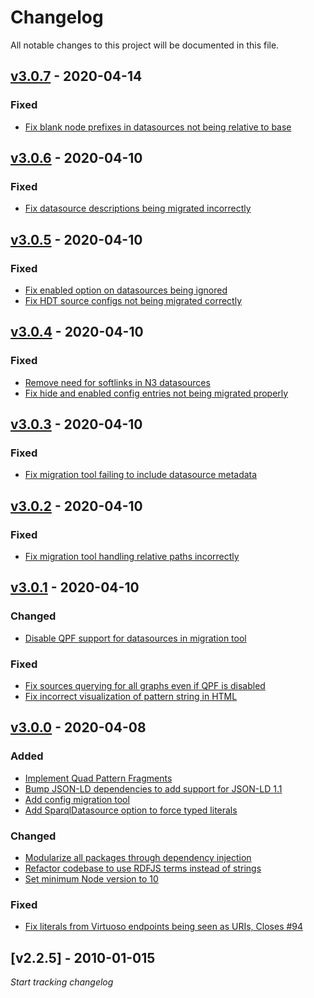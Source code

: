 # Changelog
All notable changes to this project will be documented in this file.

<a name="v3.0.7"></a>
## [v3.0.7](https://github.com/LinkedDataFragments/Server.js/compare/v3.0.6...v3.0.7) - 2020-04-14

### Fixed
* [Fix blank node prefixes in datasources not being relative to base](https://github.com/LinkedDataFragments/Server.js/commit/cf8ee9e9586a0643fde5619b93098a11035b7c78)

<a name="v3.0.6"></a>
## [v3.0.6](https://github.com/LinkedDataFragments/Server.js/compare/v3.0.5...v3.0.6) - 2020-04-10

### Fixed
* [Fix datasource descriptions being migrated incorrectly](https://github.com/LinkedDataFragments/Server.js/commit/8a54d95c5b67ad09ab626a678388995df366db02)

<a name="v3.0.5"></a>
## [v3.0.5](https://github.com/LinkedDataFragments/Server.js/compare/v3.0.4...v3.0.5) - 2020-04-10

### Fixed
* [Fix enabled option on datasources being ignored](https://github.com/LinkedDataFragments/Server.js/commit/bf09c363e7c3094e7668b3dc18051bc0489f3ca2)
* [Fix HDT source configs not being migrated correctly](https://github.com/LinkedDataFragments/Server.js/commit/bd52749d513732ee74be44af8012cebb6beff02e)

<a name="v3.0.4"></a>
## [v3.0.4](https://github.com/LinkedDataFragments/Server.js/compare/v3.0.3...v3.0.4) - 2020-04-10

### Fixed
* [Remove need for softlinks in N3 datasources](https://github.com/LinkedDataFragments/Server.js/commit/2e260c560e0c3a75fedf1817690dd7a7dd2d6cca)
* [Fix hide and enabled config entries not being migrated properly](https://github.com/LinkedDataFragments/Server.js/commit/b298789619fac911db89f1f00b736652c1bdc0cb)

<a name="v3.0.3"></a>
## [v3.0.3](https://github.com/LinkedDataFragments/Server.js/compare/v3.0.2...v3.0.3) - 2020-04-10

### Fixed
* [Fix migration tool failing to include datasource metadata](https://github.com/LinkedDataFragments/Server.js/commit/9ba4c2f077f8800c1a5f2b06935641c3b1ada513)

<a name="v3.0.2"></a>
## [v3.0.2](https://github.com/LinkedDataFragments/Server.js/compare/v3.0.1...v3.0.2) - 2020-04-10

### Fixed
* [Fix migration tool handling relative paths incorrectly](https://github.com/LinkedDataFragments/Server.js/commit/34c0215d294f4cd8d3a8de1658decbe915ce63aa)

<a name="v3.0.1"></a>
## [v3.0.1](https://github.com/LinkedDataFragments/Server.js/compare/v3.0.0...v3.0.1) - 2020-04-10

### Changed
* [Disable QPF support for datasources in migration tool](https://github.com/LinkedDataFragments/Server.js/commit/747b6adf1e049b25889f1e4c5b40c239cd528fdc)

### Fixed
* [Fix sources querying for all graphs even if QPF is disabled](https://github.com/LinkedDataFragments/Server.js/commit/45fd2ca63283ec51c8cf93147a755de254c1f579)
* [Fix incorrect visualization of pattern string in HTML](https://github.com/LinkedDataFragments/Server.js/commit/516f009c191f845eb7afa057fcfb6b20362f9e65)

<a name="v3.0.0"></a>
## [v3.0.0](https://github.com/LinkedDataFragments/Server.js/compare/v2.2.5...v3.0.0) - 2020-04-08

### Added
* [Implement Quad Pattern Fragments](https://github.com/LinkedDataFragments/Server.js/commit/f2547b18aaac74b1b3aa01ebfe46ea519d9d098f)
* [Bump JSON-LD dependencies to add support for JSON-LD 1.1](https://github.com/LinkedDataFragments/Server.js/commit/2f365156d24b55277e941ca3a0f78e9796757056)
* [Add config migration tool](https://github.com/LinkedDataFragments/Server.js/commit/be6a7ec54417b9cae21e5c5093a90ab5a4f4d255)
* [Add SparqlDatasource option to force typed literals](https://github.com/LinkedDataFragments/Server.js/commit/b38026fd32bc4034c4aca36dac1c7f024d175b29)

### Changed
* [Modularize all packages through dependency injection](https://github.com/LinkedDataFragments/Server.js/commit/8671d98fa29672921a654cda1c1d4f19e076b883)
* [Refactor codebase to use RDFJS terms instead of strings](https://github.com/LinkedDataFragments/Server.js/commit/b014f67c55550260dc3f0032594c759bf570e983)
* [Set minimum Node version to 10](https://github.com/LinkedDataFragments/Server.js/commit/4dd1728b978e27370f91fa065d7fc06d46ed78a1)

### Fixed
* [Fix literals from Virtuoso endpoints being seen as URIs, Closes #94](https://github.com/LinkedDataFragments/Server.js/commit/cba41cdce43deea9e4106b5976608769db879cfb)

<a name="v2.2.5"></a>
## [v2.2.5] - 2010-01-015

_Start tracking changelog_
